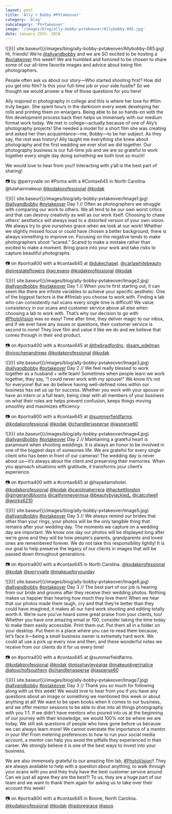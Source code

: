 ```yaml
---
layout: post
title: 'Ally + Bobby #PVtakeover'
category: 'blog'
subcategory: 'PV+Takeover'
image: '/images/blog/ally-bobby-pvtakeover/Allybobby-085.jpg'
date: January 25th, 2018
---
```


![]({{ site.baseurl}}/images/blog/ally-bobby-pvtakeover/Allybobby-085.jpg)  
Hi, friends! We’re [@allyandbobby](http://allyandbobby.com/) and we are SO excited to be hosting a [#pvtakeover](http://www.instagram.com/explore/tags/allyandbobbysvision/) this week!! We are humbled and honored to be chosen to share some of our all-time favorite images and advice about being film photographers. 

People often ask us about our story—Who started shooting first? How did you get into film? Is this your full-time job or your side hustle? So we thought we would answer a few of those questions for you here!

Ally majored in photography in college and this is where her love for #film truly began. She spent hours in the darkroom every week developing her rolls and printing them on enlargers. Being able to be so hands-on with the film development process back then helps us immensely with our medium format work today. We met in college—actually because of one of Ally’s photography projects! She needed a model for a short film she was creating and asked her then acquaintance—me, Bobby—to be her subject. As they say, the rest was history! Ally taught me everything she knew about photography and the first wedding we ever shot we did together. Our photography business is our full-time job and we are so grateful to work together every single day doing something we both love so much! 

We would love to hear from you!! Interacting with y’all is the best part of sharing! 

📷 by @perryvaile on #Portra with a #Contax645 in North Carolina. @lulahairmakeup  [@kodakprofessional](http://imaging.kodakalaris.com/professional-photographers/photographers/professional-films) [@kodak](http://imaging.kodakalaris.com/professional-photographers/photographers/professional-films)


![]({{ site.baseurl}}/images/blog/ally-bobby-pvtakeover/Image1.jpg)  
[@allyandbobby](http://allyandbobby.com/) [#pvtakeover](http://www.instagram.com/explore/tags/allyandbobbysvision/) Day 1 // Often as photographers we struggle with comparing our work to others. We all tend to be our own worst critics and that can destroy creativity as well as our work itself. Choosing to chase others’ aesthetics will always lead to a distorted version of your own vision. We always try to give ourselves grace when we look at our work! Whether we slightly missed focus or could have chosen a better background, there is always something to improve on. Focusing on the negative tends to make photographers shoot “scared.” Scared to make a mistake rather than excited to make a moment. Bring grace into your work and take risks to capture beautiful photographs.

📷 on #portra800 with a #contax645 at [@dukechapel](http://chapel.duke.edu/). [@carlawhitebeauty](http://carlawhite.net/) [@pinestateflowers](http://www.pinestateflowers.com/) [@ag.evans](http://www.instagram.com/ag.evans/) [@kodakprofessional](http://imaging.kodakalaris.com/professional-photographers/photographers/professional-films) [@kodak](http://imaging.kodakalaris.com/professional-photographers/photographers/professional-films)


![]({{ site.baseurl}}/images/blog/ally-bobby-pvtakeover/Image2.jpg)  
[@allyandbobby](http://allyandbobby.com/) [#pvtakeover](http://www.instagram.com/explore/tags/allyandbobbysvision/) Day 1 // When you’re first starting out, it can seem like there are infinite variables to achieve your specific aesthetic. One of the biggest factors is the #filmlab you choose to work with. Finding a lab who can consistently nail scans every single time is difficult! We value consistency in our scans and customer service above all else when choosing a lab to work with. That’s why our decision to go with [#PhotoVision](http://photovisionprints.com) was so easy! Time after time, they deliver magic to our inbox, and if we ever have any issues or questions, their customer service is second to none! They love film and value it like we do and we believe that comes through in their end product. 

📷 on #portra400 with a #contax645 at [@thebradfordnc](http://www.thebradfordnc.com/). [@sam_edelman](http://www.samedelman.com/) [@vivschenandrews](http://www.instagram.com/vivschenandrews/) [@kodakprofessional](http://imaging.kodakalaris.com/professional-photographers/photographers/professional-films) [@kodak](http://imaging.kodakalaris.com/professional-photographers/photographers/professional-films)


![]({{ site.baseurl}}/images/blog/ally-bobby-pvtakeover/Image3.jpg)  
[@allyandbobby](http://allyandbobby.com/) [#pvtakeover](http://www.instagram.com/explore/tags/allyandbobbysvision/) Day 2 // We feel really blessed to work together as a husband + wife team! Sometimes when people learn we work together, they say, “I could never work with my spouse!” We know it’s not for everyone! But we do believe having well-defined roles within our business has set us up for success. Whether you work with your spouse or have an intern or a full team, being clear with all members of your business on what their roles are helps prevent confusion, keeps things moving smoothly and maximizes efficiency.

📷 on #portra800 with a #contax645 at [@summerfieldfarms](http://summerfieldfarms.com/). [@kodakprofessional](http://imaging.kodakalaris.com/professional-photographers/photographers/professional-films) [@kodak](http://imaging.kodakalaris.com/professional-photographers/photographers/professional-films) [@chandlerjasperse](http://www.instagram.com/chandlerjasperse/) [@jasperse60](http://www.instagram.com/jasperse60/)


![]({{ site.baseurl}}/images/blog/ally-bobby-pvtakeover/Image4.jpg)  
[@allyandbobby](http://allyandbobby.com/) [#pvtakeover](http://www.instagram.com/explore/tags/allyandbobbysvision/) Day 2 // Maintaining a grateful heart is paramount when shooting weddings. It is always an honor to be involved in one of the biggest days of someones life. We are grateful for every single client who has been in front of our cameras! The wedding day is never about us—it’s always about the client and preserving their memories. When you approach situations with gratitude, it transforms your client’s experience.

📷 on #portra400 with a #contax645 at @hayadamshotel. [@kodakprofessional](http://imaging.kodakalaris.com/professional-photographers/photographers/professional-films) [@kodak](http://imaging.kodakalaris.com/professional-photographers/photographers/professional-films) [@carolinaherrera](http://carolinaherrera.com/bridal) [@hackettlondon](http://hackett.com/) [@gingerandblooms](http://instagram.com/gingerandblooms) [@caitlynmeyermua](http://www.caitlynmeyer.com/) [@beautybyjackied_](http://www.beauty-by-jackie.com/) [@catcolwell](http://www.instagram.com/catcolwell/) [@works6210](http://www.instagram.com/works6210/)


![]({{ site.baseurl}}/images/blog/ally-bobby-pvtakeover/Image5.jpg)  
[@allyandbobby](http://allyandbobby.com/) [#pvtakeover](http://www.instagram.com/explore/tags/allyandbobbysvision/) Day 3 // We always remind our brides that other than your rings, your photos will be the only tangible thing that remains after your wedding day. The moments we capture on a wedding day are important. We know one day our photos will be displayed long after we’re gone and they will be how people's parents, grandparents and loved ones are remembered forever. We do not take this responsibility lightly! It is our goal to help preserve the legacy of our clients in images that will be passed down throughout generations. 

📷 on #portra800 with a #contax645 in North Carolina. [@kodakprofessional](http://imaging.kodakalaris.com/professional-photographers/photographers/professional-films) [@kodak](http://imaging.kodakalaris.com/professional-photographers/photographers/professional-films) [@perryvaile](http://www.perryvaile.com/) [@makeupforyourday](http://makeupforyourday.com/)


![]({{ site.baseurl}}/images/blog/ally-bobby-pvtakeover/Image6.jpg)  
[@allyandbobby](http://allyandbobby.com/) [#pvtakeover](http://www.instagram.com/explore/tags/allyandbobbysvision/) Day 3 // The best part of our job is hearing from our bride and grooms after they receive their wedding photos. Nothing makes us happier than hearing how much they love them! When we hear that our photos made them laugh, cry and that they’re better than they could have imagined, it makes all our hard work shooting and editing totally worth it. We’re sure you’ve heard some great praise from your clients, too! Whether you have one amazing email or 100, consider taking the time today to make them easily accessible. Print them out. Put them all in a folder on your desktop. Put them in a place where you can re-read them because, let’s face it—being a small business owner is extremely hard work. We could all use a pick up every now and then, and these wonderful notes we receive from our clients do it for us every time! 

📷 on #portra400 with a #contax645 at @summerfieldfarms. [@kodakprofessional](http://imaging.kodakalaris.com/professional-photographers/photographers/professional-films) [@kodak](http://imaging.kodakalaris.com/professional-photographers/photographers/professional-films) [@misshayleypaige](http://jlmcouture.com/hayley-paige) [@makeupbyerinalice](http://www.makeupbyerinalice.com/) [@atouchofsouthern](http://www.atouchofsouthernevents.com/) [@chandlerjasperse](http://www.instagram.com/chandlerjasperse/) [@jasperse60](http://www.instagram.com/jasperse60/)


![]({{ site.baseurl}}/images/blog/ally-bobby-pvtakeover/Image7.jpg)  
[@allyandbobby](http://allyandbobby.com/) [#pvtakeover](http://www.instagram.com/explore/tags/allyandbobbysvision/) Day 3 // Thank you so much for following along with us this week! We would love to hear from you if you have any questions about an image or something we mentioned this week or about anything at all! We want to be open books when it comes to our business, and we offer mentor sessions to be able to dive into all things photography with you 1:1. If we didn’t have mentors who poured into us at the beginning of our journey with their knowledge, we would 100% not be where we are today. We still ask questions of people who have gone before us because we can always learn more! We cannot overstate the importance of a mentor in your life! From metering preferences to how to run your social media account, a mentor can help you avoid the pitfalls they experienced in their career. We strongly believe it is one of the best ways to invest into your business.

We are also immensely grateful to our amazing film lab, [#PhotoVision](http://photovisionprints.com)!! They are always available to help with a question about anything, to walk through your scans with you and they truly have the best customer service around. Can we just all agree they are the best?! To us, they are a huge part of our team and we want to thank them again for asking us to take over their account this week! 

📷 on #portra800 with a #contax645 in Boone, North Carolina. [@kodakprofessional](http://imaging.kodakalaris.com/professional-photographers/photographers/professional-films) [@kodak](http://imaging.kodakalaris.com/professional-photographers/photographers/professional-films) [@jadoregrace](http://www.jadoregrace.com/) [@asos](http://us.asos.com/)